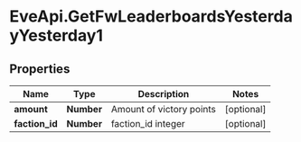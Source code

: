 # EveApi.GetFwLeaderboardsYesterdayYesterday1

## Properties
Name | Type | Description | Notes
------------ | ------------- | ------------- | -------------
**amount** | **Number** | Amount of victory points | [optional] 
**faction_id** | **Number** | faction_id integer | [optional] 


